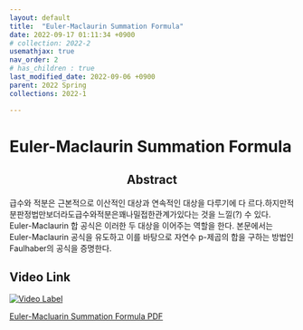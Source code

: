 ```yaml
---
layout: default
title:  "Euler-Maclaurin Summation Formula"
date: 2022-09-17 01:11:34 +0900
# collection: 2022-2
usemathjax: true
nav_order: 2
# has_children : true
last_modified_date: 2022-09-06 +0900
parent: 2022 Spring
collections: 2022-1

---
```

# Euler-Maclaurin Summation Formula

## <center> Abstract </center>
급수와 적분은 근본적으로 이산적인 대상과 연속적인 대상을 다루기에 다
르다.하지만적분판정법만보더라도급수와적분은꽤나밀접한관계가있다는
것을 느낄(?) 수 있다. Euler-Maclaurin 합 공식은 이러한 두 대상을 이어주는
역할을 한다. 본문에서는 Euler-Maclaurin 공식을 유도하고 이를 바탕으로
자연수 p-제곱의 합을 구하는 방법인 Faulhaber의 공식을 증명한다.

## Video Link

[![Video Label](https://img.youtube.com/vi/i1NnNOVMxw4/hqdefault.jpg)](https://youtu.be/i1NnNOVMxw4)


<!-- <object data="../2022_1_download/euler_maclaurin_final.pdf" width="750" height="1075" type='application/pdf'></object> -->
<a target='_blank' href='../2022_1_download/euler_maclaurin_final.pdf'>Euler-Macluarin Summation Formula PDF</a>